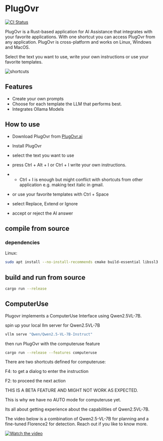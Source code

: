 # PlugOvr

[![CI Status](https://github.com/PlugOvr-ai/PlugOvr/actions/workflows/check_everything.yml/badge.svg)](https://github.com/PlugOvr-ai/PlugOvr/actions)

PlugOvr is a Rust-based application for AI Assistance that integrates with your favorite applications. With one shortcut you can access PlugOvr from any application. PlugOvr is cross-platform and works on Linux, Windows and MacOS.

Select the text you want to use, write your own instructions or use your favorite templates.

![shortcuts](https://plugovr.ai/images/shortcuts.jpg)

## Features

- Create your own prompts
- Choose for each template the LLM that performs best.
- Integrates Ollama Models 

## How to use

- Download PlugOvr from [PlugOvr.ai](https://plugovr.ai)
- Install PlugOvr
- select the text you want to use
- press Ctrl + Alt + I  or Ctrl + I  write your own instructions.
- - Ctrl + I is enough but might conflict with shortcuts from other application e.g. making text italic in gmail.

- or use your favorite templates with Ctrl + Space
- select Replace, Extend or Ignore
- accept or reject the AI answer

## compile from source

### dependencies

Linux:
```bash
sudo apt install --no-install-recommends cmake build-essential libssl3 libdbus-1-3 libglfw3-dev libgtk-3-dev libxcb1-dev libxcb-render0-dev libxcb-shape0-dev libxcb-xfixes0-dev libxdo-dev
```


## build and run from source

```bash
cargo run --release
```


## ComputerUse

Plugovr implements a ComputerUse Interface using Qwen2.5VL-7B. 

spin up your local llm server for Qwen2.5VL-7B

```bash
vllm serve "Qwen/Qwen2.5-VL-7B-Instruct"
```

then run PlugOvr with the computeruse feature

```bash
cargo run --release --features computeruse
```

There are two shortcuts defined for computeruse:

F4: to get a dialog to enter the instruction

F2: to proceed the next action

THIS IS A BETA FEATURE AND MIGHT NOT WORK AS EXPECTED.

This is why we have no AUTO mode for computeruse yet. 

Its all about getting experience about the capabilities of Qwen2.5VL-7B.

The video below is a combination of Qwen2.5-VL-7B for planning and a fine-tuned Florence2 for detection.
Reach out if you like to know more.

[![Watch the video](https://img.youtube.com/vi/VIDEO_ID/maxresdefault.jpg)](https://deepkomma.de/PlugOvrRemote.mp4)

